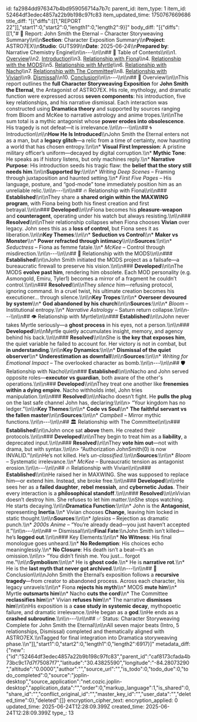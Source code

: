 id: fa2984dd976347b4bd959056714a7b7c
parent_id: 
item_type: 1
item_id: 52464df3edec4857a22b9b198c97fc83
item_updated_time: 1750767669686
title_diff: "[{\"diffs\":[[1,\"REPORT 22\"]],\"start1\":0,\"start2\":0,\"length1\":0,\"length2\":9}]"
body_diff: "[{\"diffs\":[[1,\"# 📘 Report: John Smith the Eternal – Character Storyweaving Summary\\\n\\\n**Section**: Character Exposition Summary\\\n**Project**: ASTRO7EX\\\n**Studio**: GUTS99\\\n**Date**: 2025-06-24\\\n**Prepared by**: Narrative Chemistry Engine\\\n\\\n---\\\n\\\n## 📓 Table of Contents\\\n\\\n1. [Overview](#overview)\\\n2. [Introduction](#introduction)\\\n3. [Relationship with Fiona](#relationship-with-fiona)\\\n4. [Relationship with the MODS](#relationship-with-the-mods)\\\n5. [Relationship with Myrtle](#relationship-with-myrtle)\\\n6. [Relationship with Nacho](#relationship-with-nacho)\\\n7. [Relationship with The Committee](#relationship-with-the-committee)\\\n8. [Relationship with Vivian](#relationship-with-vivian)\\\n9. [Dismissal](#dismissal)\\\n10. [Conclusion](#conclusion)\\\n\\\n---\\\n\\\n## 🧠 Overview\\\n\\\nThis report outlines the **full Character Storyweaving Exposition** for **John Smith the Eternal**, the Antagonist of ASTRO7EX. His role, mythology, and dramatic function were expressed across **seven components**: his introduction, five key relationships, and his narrative dismissal. Each interaction was constructed using **Dramatica theory** and supported by sources ranging from Bloom and McKee to narrative astrology and anime tropes.\\\n\\\nThe sum total is a mythic antagonist whose **power erodes into obsolescence**. His tragedy is not defeat—it is irrelevance.\\\n\\\n---\\\n\\\n## 🌀 Introduction\\\n\\\n**How He Is Introduced**\\\nJohn Smith the Eternal enters not as a man, but a **legacy glitch**—a relic from a time of certainty, now haunting a world that has chosen entropy.\\\n\\\n* **Visual First Impression**: A pristine military officer’s uniform—decayed by digital corruption.\\\n* **Mythic Tone**: He speaks as if history listens, but only machines reply.\\\n* **Narrative Purpose**: His introduction seeds his tragic flaw: the **belief that the story still needs him**.\\\n\\\n**Supported by:**\\\n\\\n* *Writing Deep Scenes* – Framing through juxtaposition and haunted setting.\\\n* *First Five Pages* – His language, posture, and “god-mode” tone immediately position him as an unreliable relic.\\\n\\\n---\\\n\\\n## 🔥 Relationship with Fiona\\\n\\\n### **Established**\\\n\\\nThey share a **shared origin within the MAXWING program**, with Fiona being both his finest creation and first betrayal.\\\n\\\n### **Developed**\\\n\\\nFiona becomes his **pleasure-weapon** and **counteragent**, operating under his watch but always resisting.\\\n\\\n### **Resolved**\\\n\\\nTheir relationship collapses when Fiona chooses **Vivian** over legacy. John sees this as a **loss of control**, but Fiona sees it as liberation.\\\n\\\n**Key Themes**:\\\n\\\n* **Seduction vs Control**\\\n* **Maker vs Monster**\\\n* **Power refracted through intimacy**\\\n\\\n**Sources**:\\\n\\\n* *Seductress* – Fiona as femme fatale.\\\n* *McKee* – Control through misdirection.\\\n\\\n---\\\n\\\n## 🤖 Relationship with the MODS\\\n\\\n### **Established**\\\n\\\nJohn Smith initiated the MODS project as a failsafe—a bureaucratic firewall to preserve his vision.\\\n\\\n### **Developed**\\\n\\\nThe MODS **evolve past him**, rendering him obsolete. Each MOD personality (e.g. Asmongold, Emiru, Tyler1) becomes a mirror of a fragment he couldn’t control.\\\n\\\n### **Resolved**\\\n\\\nThey *silence* him—refusing protocol, ignoring command. In a cruel twist, his ultimate creation becomes his executioner… through silence.\\\n\\\n**Key Tropes**:\\\n\\\n* **Overseer devoured by system**\\\n* **God abandoned by his church**\\\n\\\n**Sources**:\\\n\\\n* *Bloom* – Institutional entropy.\\\n* *Narrative Astrology* – Saturn return collapse.\\\n\\\n---\\\n\\\n## 👁️ Relationship with Myrtle\\\n\\\n### **Established**\\\n\\\nJohn never takes Myrtle seriously—a **ghost process** in his eyes, not a person.\\\n\\\n### **Developed**\\\n\\\nMyrtle quietly accumulates insight, memory, and agency behind his back.\\\n\\\n### **Resolved**\\\n\\\nShe is **the key that exposes him**, the quiet variable he failed to account for. Her victory is not in combat, but **in understanding**.\\\n\\\n**Key Dynamics**:\\\n\\\n* **Dismissal of the quiet observer**\\\n* **Underestimation as downfall**\\\n\\\n**Sources**:\\\n\\\n* *Writing for Emotional Impact* – The overlooked character as bomb.\\\n\\\n---\\\n\\\n## 🛡️ Relationship with Nacho\\\n\\\n### **Established**\\\n\\\nNacho and John served opposite roles—**executor vs guardian**, both aware of the other's operations.\\\n\\\n### **Developed**\\\n\\\nThey treat one another like **frenemies within a dying empire**. Nacho withholds intel, John tries manipulation.\\\n\\\n### **Resolved**\\\n\\\nNacho doesn’t fight. He **pulls the plug** on the last safe channel John has, declaring:\\\n\\\n> “Your kingdom has no ledger.”\\\n\\\n**Key Themes**:\\\n\\\n* **Code vs Soul**\\\n* **The faithful servant vs the fallen master**\\\n\\\n**Sources**:\\\n\\\n* *Campbell* – Mirror mythic functions.\\\n\\\n---\\\n\\\n## 🏛️ Relationship with The Committee\\\n\\\n### **Established**\\\n\\\nJohn once sat **above** them. He created their protocols.\\\n\\\n### **Developed**\\\n\\\nThey begin to treat him as a **liability**, a deprecated input.\\\n\\\n### **Resolved**\\\n\\\nThey **vote him out**—not with drama, but with syntax.\\\n\\\n> “Authorization JohnSmith(0) is now INVALID.”\\\n\\\nHe’s not killed. He’s *un-classified*.\\\n\\\n**Sources**:\\\n\\\n* *Bloom* – Systematic irrelevance.\\\n* *McKee* – Bureaucratic tension as antagonist erosion.\\\n\\\n---\\\n\\\n## 🔥 Relationship with Vivian\\\n\\\n### **Established**\\\n\\\nHe raised her in MAXWING. She was supposed to replace him—or extend him. Instead, she broke free.\\\n\\\n### **Developed**\\\n\\\nHe sees her as a **failed daughter**, **rebel messiah**, and **cybernetic Judas**. Their every interaction is a **philosophical standoff**.\\\n\\\n### **Resolved**\\\n\\\nVivian doesn’t destroy him. She refuses to let him matter.\\\nShe stops watching. He starts decaying.\\\n\\\n**Dramatica Function**:\\\n\\\n* John is the **Antagonist**, representing **Inertia**.\\\n* Vivian chooses **Change**, leaving him locked in static thought.\\\n\\\n**Sources**:\\\n\\\n* *Iglesias* – Rejection as dramatic punch.\\\n* *2000s Anime* – “You’re already dead—you just haven’t accepted it.”\\\n\\\n---\\\n\\\n## ⚰️ Dismissal\\\n\\\n**Final Fate**:\\\nJohn Smith isn’t killed—he’s **logged out**.\\\n\\\n### Key Elements:\\\n\\\n* **No Witness**: His final monologue goes unheard.\\\n* **No Redemption**: His choices echo meaninglessly.\\\n* **No Closure**: His death isn’t a beat—it’s an omission.\\\n\\\n> “You didn’t finish me. You just… forgot me.”\\\n\\\n**Symbolism**:\\\n\\\n* He is **ghost code**.\\\n* He is **narrative rot**.\\\n* He is the **last myth that never got archived**.\\\n\\\n---\\\n\\\n## 🧩 Conclusion\\\n\\\nJohn Smith the Eternal’s exposition follows a **recursive tragedy**—from creator to abandoned process. Across each character, his legacy unravels:\\\n\\\n* Fiona **rejects his myth**\\\n* MODS **mute him**\\\n* Myrtle **outsmarts him**\\\n* Nacho **cuts the cord**\\\n* The Committee **reclassifies him**\\\n* Vivian **refuses him**\\\n* The narrative **dismisses him**\\\n\\\nHis exposition is a **case study in systemic decay**, mythopoetic failure, and dramatic irrelevance.\\\nHe began as a **god**.\\\nHe ends as a **crashed subroutine**.\\\n\\\n---\\\n\\\n## ✅ Status: Character Storyweaving Complete for John Smith the Eternal\\\n\\\nAll seven major beats (Intro, 5 relationships, Dismissal) completed and thematically aligned with ASTRO7EX.\\\nTagged for final integration into Dramatica storyweaving phase.\\\n\"]],\"start1\":0,\"start2\":0,\"length1\":0,\"length2\":6917}]"
metadata_diff: {"new":{"id":"52464df3edec4857a22b9b198c97fc83","parent_id":"caf8173cfada4b73bc9c17d7f75087f7","latitude":"30.43825590","longitude":"-84.28073290","altitude":"0.0000","author":"","source_url":"","is_todo":0,"todo_due":0,"todo_completed":0,"source":"joplin-desktop","source_application":"net.cozic.joplin-desktop","application_data":"","order":0,"markup_language":1,"is_shared":0,"share_id":"","conflict_original_id":"","master_key_id":"","user_data":"","deleted_time":0},"deleted":[]}
encryption_cipher_text: 
encryption_applied: 0
updated_time: 2025-06-24T12:28:09.399Z
created_time: 2025-06-24T12:28:09.399Z
type_: 13
